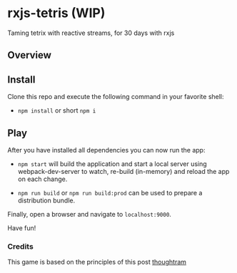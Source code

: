 # rxjs-tetris (WIP)

Taming tetrix with reactive streams, for 30 days with rxjs

## Overview


## Install

Clone this repo and execute the following command in your favorite shell:

* `npm install` or short `npm i`

## Play

After you have installed all dependencies you can now run the app:

* `npm start` will build the application and start a local server using webpack-dev-server to watch, re-build (in-memory) and reload the app on each change.

* `npm run build` or `npm run build:prod` can be used to prepare a distribution bundle.

Finally, open a browser and navigate to `localhost:9000`.

Have fun!



### Credits

This game is based on the principles of this post [thoughtram](https://blog.thoughtram.io/rxjs/2017/08/24/taming-snakes-with-reactive-streams.html)

